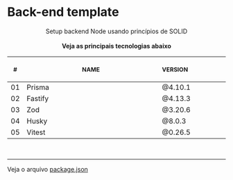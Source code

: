 # Back-end template


<p align="center">
    Setup backend Node usando princípios de SOLID<br>
    <br><strong>Veja as principais tecnologias abaixo</strong><table>
    <thead>
        <tr>
            <th align="center">
                <img width="20" height="1"> 
                <p>
                    <small>#</small>
                </p>
            </th>
            <th align="center">
                <img width="300" height="1"> 
                <p> 
                    <small>
                        NAME
                    </small>
                </p>
            </th>
            <th align="left">
                <img width="140" height="1">
                <p align="left"> 
                    <small>
                    VERSION
                    </small>
                </p>
            </th>
        </tr>
    </thead>
    <tbody>
        <tr>
            <td>01</td>
            <td>Prisma</td>
            <td>@4.10.1</td>
        </tr>
        <tr>
            <td>02</td>
            <td>Fastify</td>
            <td>@4.13.3</td>
        </tr>
        <tr>
            <td>03</td>
            <td>Zod</td>
            <td>@3.20.6</td>
        </tr>
        <tr>
            <td>04</td>
            <td>Husky</td>
            <td>@8.0.3</td>
        </tr>
        <tr>
            <td>05</td>
            <td>Vitest</td>
            <td>@0.26.5</td>
        </tr>
    </tbody>
</table>

<br>
<hr>
<p align="left">
    Veja o arquivo <a href="package.json">package.json</a>
</p>
</p>